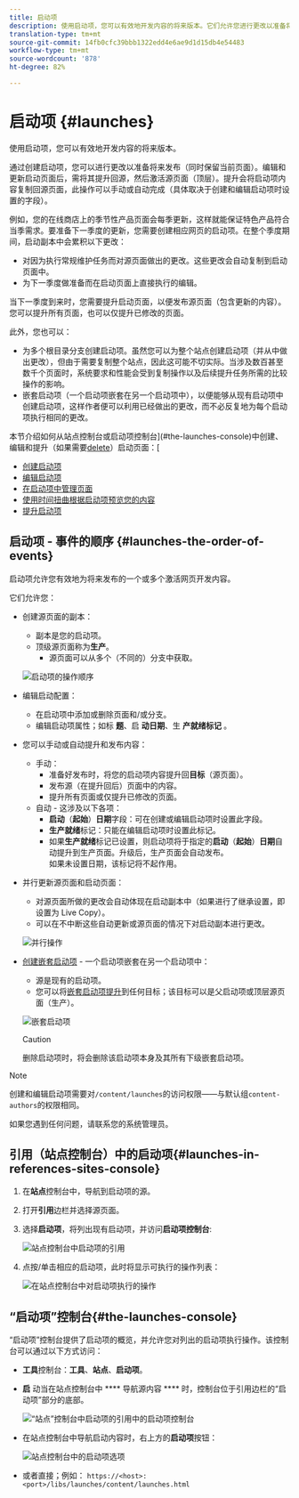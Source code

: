 ```yaml
---
title: 启动项
description: 使用启动项，您可以有效地开发内容的将来版本。它们允许您进行更改以准备将来发布，同时保留当前页面
translation-type: tm+mt
source-git-commit: 14fb0cfc39bbb1322edd4e6ae9d1d15db4e54483
workflow-type: tm+mt
source-wordcount: '878'
ht-degree: 82%

---
```



# 启动项 {#launches}

使用启动项，您可以有效地开发内容的将来版本。

通过创建启动项，您可以进行更改以准备将来发布（同时保留当前页面）。编辑和更新启动页面后，需将其提升回源，然后激活源页面（顶层）。提升会将启动项内容复制回源页面，此操作可以手动或自动完成（具体取决于创建和编辑启动项时设置的字段）。

例如，您的在线商店上的季节性产品页面会每季更新，这样就能保证特色产品符合当季需求。要准备下一季度的更新，您需要创建相应网页的启动项。在整个季度期间，启动副本中会累积以下更改：

* 对因为执行常规维护任务而对源页面做出的更改。这些更改会自动复制到启动页面中。
* 为下一季度做准备而在启动页面上直接执行的编辑。

当下一季度到来时，您需要提升启动页面，以便发布源页面（包含更新的内容）。您可以提升所有页面，也可以仅提升已修改的页面。

此外，您也可以：

* 为多个根目录分支创建启动项。虽然您可以为整个站点创建启动项（并从中做出更改），但由于需要复制整个站点，因此这可能不切实际。当涉及数百甚至数千个页面时，系统要求和性能会受到复制操作以及后续提升任务所需的比较操作的影响。
* 嵌套启动项（一个启动项嵌套在另一个启动项中），以便能够从现有启动项中创建启动项，这样作者便可以利用已经做出的更改，而不必反复地为每个启动项执行相同的更改。

本节介绍如何从站点控制台或启动项控制台](#the-launches-console)中创建、编辑和提升（如果需要[delete](/help/sites-cloud/authoring/launches/creating.md#deleting-a-launch)）启动页面：[

* [创建启动项](/help/sites-cloud/authoring/launches/creating.md)
* [编辑启动项](/help/sites-cloud/authoring/launches/editing.md)
* [在启动项中管理页面](/help/sites-cloud/authoring/launches/managing-pages.md)
* [使用时间扭曲根据启动项预览您的内容](/help/sites-cloud/authoring/launches/preview.md)
* [提升启动项](/help/sites-cloud/authoring/launches/promoting.md)

## 启动项 - 事件的顺序  {#launches-the-order-of-events}

启动项允许您有效地为将来发布的一个或多个激活网页开发内容。

它们允许您：

* 创建源页面的副本：
   * 副本是您的启动项。
   * 顶级源页面称为&#x200B;**生产**。
      * 源页面可以从多个（不同的）分支中获取。

   ![启动项的操作顺序](/help/sites-cloud/authoring/assets/launches-order.png)

* 编辑启动配置：
   * 在启动项中添加或删除页面和/或分支。
   * 编辑启动项属性；如标 **题**、启 **动日期**、生 **产就绪标记** 。
* 您可以手动或自动提升和发布内容：
   * 手动：
      * 准备好发布时，将您的启动项内容提升回&#x200B;**目标**（源页面）。
      * 发布源（在提升回后）页面中的内容。
      * 提升所有页面或仅提升已修改的页面。
   * 自动 - 这涉及以下各项：
      * **启动**（**起始**）**日期**&#x200B;字段：可在创建或编辑启动项时设置此字段。
      * **生产就绪**&#x200B;标记：只能在编辑启动项时设置此标记。
      * 如果&#x200B;**生产就绪**&#x200B;标记已设置，则启动项将于指定的&#x200B;**启动**（**起始**）**日期**&#x200B;自动提升到生产页面。升级后，生产页面会自动发布。\
         如果未设置日期，该标记将不起作用。
* 并行更新源页面和启动页面：
   * 对源页面所做的更改会自动体现在启动副本中（如果进行了继承设置，即设置为 Live Copy）。
   * 可以在不中断这些自动更新或源页面的情况下对启动副本进行更改。

   ![并行操作](/help/sites-cloud/authoring/assets/launches-parallel.png)

* [创建嵌套启动项](/help/sites-cloud/authoring/launches/creating.md#creating-a-nested-launch) - 一个启动项嵌套在另一个启动项中：
   * 源是现有的启动项。
   * 您可以将[嵌套启动项提升](/help/sites-cloud/authoring/launches/promoting.md#promoting-a-nested-launch)到任何目标；该目标可以是父启动项或顶层源页面（生产）。

   ![嵌套启动项](/help/sites-cloud/authoring/assets/launches-nested.png)

   >[!CAUTION]
   >
   >删除启动项时，将会删除该启动项本身及其所有下级嵌套启动项。

>[!NOTE]
>
>创建和编辑启动项需要对`/content/launches`的访问权限——与默认组`content-authors`的权限相同。
>
>如果您遇到任何问题，请联系您的系统管理员。

## 引用（站点控制台）中的启动项{#launches-in-references-sites-console}

1. 在&#x200B;**站点**&#x200B;控制台中，导航到启动项的源。
1. 打开&#x200B;**引用**&#x200B;边栏并选择源页面。
1. 选择&#x200B;**启动项**，将列出现有启动项，并访问&#x200B;**启动项控制台**:

   ![站点控制台中启动项的引用](/help/sites-cloud/authoring/assets/launches-references.png)

1. 点按/单击相应的启动项，此时将显示可执行的操作列表：

   ![在站点控制台中对启动项执行的操作](/help/sites-cloud/authoring/assets/launches-references-actions.png)

## “启动项”控制台{#the-launches-console}

“启动项”控制台提供了启动项的概览，并允许您对列出的启动项执行操作。该控制台可以通过以下方式访问：

* **工具**&#x200B;控制台：**工具**、**站点**、**启动项**。

* **启** 动当在站点控制台中 **** 导航源内容 **** 时，控制台位于引用边栏的“启动项”部分的底部。

   ![“站点”控制台中启动项的引用中的启动项控制台](/help/sites-cloud/authoring/assets/launches-references.png)

* 在站点控制台中导航启动内容时，右上方的&#x200B;**启动项**&#x200B;按钮：

   ![站点控制台中的启动项选项](/help/sites-cloud/authoring/assets/launches-console-navigate-launch-content.png)

* 或者直接；例如：
   `https://<host>:<port>/libs/launches/content/launches.html`
